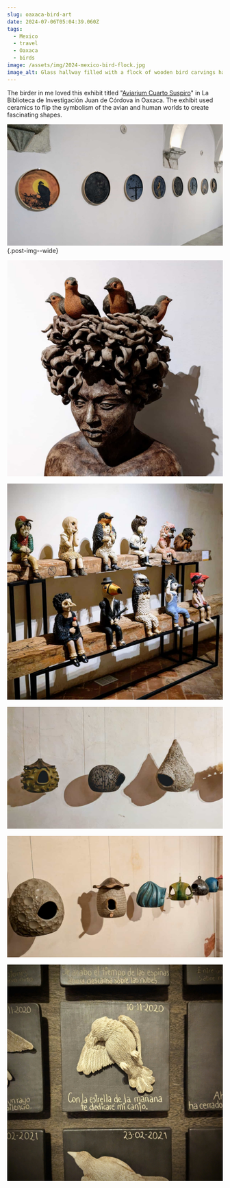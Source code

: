 ```yaml
---
slug: oaxaca-bird-art
date: 2024-07-06T05:04:39.060Z
tags:
  - Mexico
  - travel
  - Oaxaca
  - birds
image: /assets/img/2024-mexico-bird-flock.jpg
image_alt: Glass hallway filled with a flock of wooden bird carvings hanging from string.
---
```


The birder in me loved this exhibit titled "[Aviarium Cuarto Suspiro](https://fahho.mx/aviarium-cuarto-suspiro/)" in La Biblioteca de Investigación Juan de Córdova in Oaxaca.
The exhibit used ceramics to flip the symbolism of the avian and human worlds to create fascinating shapes.

![A series of circular paintings, each depicting a different iconic bird like vultures, owls, blackbirds, and orioles.](/assets/img/2024-mexico-bird-circles.jpg){.post-img--wide}

![Four birds looking out from a woman's curly hair that resembles a nest.](/assets/img/2024-mexico-bird-hair.jpg)

![Eleven children in elaborate bird costumes sit on wooden beams.](/assets/img/2024-mexico-bird-people.jpg)

![Three bird houses that are shaped like round homes hang in front of a white wall, casting shadows.](/assets/img/2024-mexico-bird-nests-focused.jpg)

![Six more creative bird houses hang next to a wall, some with vibrant colors.](/assets/img/2024-mexico-bird-nests.jpg)

![Close up of a dead, white bird, mounted on a square among other similar squares with a date and a poem about 'Dedicating my song'.](/assets/img/2024-mexico-bird-memorial.jpg)
